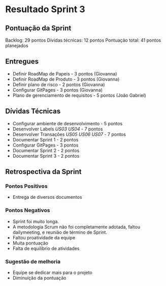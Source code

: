 # Resultado Sprint 3
## Pontuação da Sprint
Backlog: 29 pontos
Dívidas técnicas: 12 pontos
Pontuação total: 41 pontos planejados

## Entregues

- Definir RoadMap de Papeis - 3 pontos (Giovanna)
- Definir RoadMap de Produto - 3 pontos (Giovanna)
- Definir plano de risco - 2 pontos (Giovanna)
- Configurar GitPages - 3 pontos (Giovanna)
- Plano de gerenciamento de requisitos - 5 pontos (João Gabriel)


## Dívidas Técnicas
- Configurar ambiente de desenvolvimento - 5 pontos
- Desenvolver Labels _US03_ _US04_ - 7 pontos
- Desenvolver Transações _US05_ _US06_ _US07_ - 7 pontos
- Documentar Sprint 1 - 2 pontos
- Configurar GitPages - 3 pontos
- Documentar Sprint 2 - 2 pontos
- Documentar Sprint 3 - 2 pontos

## Retrospectiva da Sprint
### Pontos Positivos
- Entrega de diversos documentos

### Pontos Negativos
- Sprint foi muito longa. 
- A metodologia Scrum não foi completamente adotada, faltou dailymeeting, e reunião de término de Sprint.
- Faltou proatividade da equipe
- Muita pontuação
- Falta de equilibrio de atividades

### Sugestão de melhoria
- Equipe se dedicar mais para o projeto
- Diminuição da pontuação
